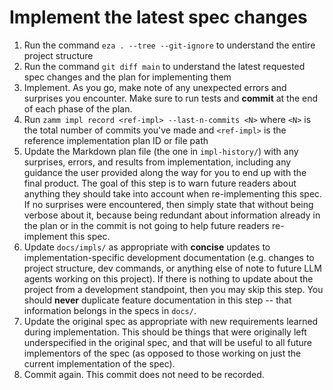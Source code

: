 # Implement the latest spec changes

1. Run the command `eza . --tree --git-ignore` to understand the entire project structure
2. Run the command `git diff main` to understand the latest requested spec changes and the plan for implementing them
3. Implement. As you go, make note of any unexpected errors and surprises you encounter. Make sure to run tests and **commit** at the end of each phase of the plan.
4. Run `zamm impl record <ref-impl> --last-n-commits <N>` where `<N>` is the total number of commits you've made and `<ref-impl>` is the reference implementation plan ID or file path
5. Update the Markdown plan file (the one in `impl-history/`) with any surprises, errors, and results from implementation, including any guidance the user provided along the way for you to end up with the final product. The goal of this step is to warn future readers about anything they should take into account when re-implementing this spec. If no surprises were encountered, then simply state that without being verbose about it, because being redundant about information already in the plan or in the commit is not going to help future readers re-implement this spec.
6. Update `docs/impls/` as appropriate with **concise** updates to implementation-specific development documentation (e.g. changes to project structure, dev commands, or anything else of note to future LLM agents working on this project). If there is nothing to update about the project from a development standpoint, then you may skip this step. You should **never** duplicate feature documentation in this step -- that information belongs in the specs in `docs/`.
7. Update the original spec as appropriate with new requirements learned during implementation. This should be things that were originally left underspecified in the original spec, and that will be useful to all future implementors of the spec (as opposed to those working on just the current implementation of the spec).
8. Commit again. This commit does not need to be recorded.
